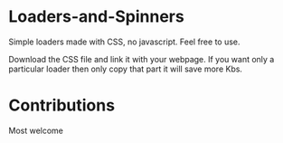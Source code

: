 # Loaders-and-Spinners
Simple loaders made with CSS, no javascript. Feel free to use.

Download the CSS file and link it with your webpage. If you want only a particular loader then only copy that part it will save more Kbs.

# Contributions
Most welcome
